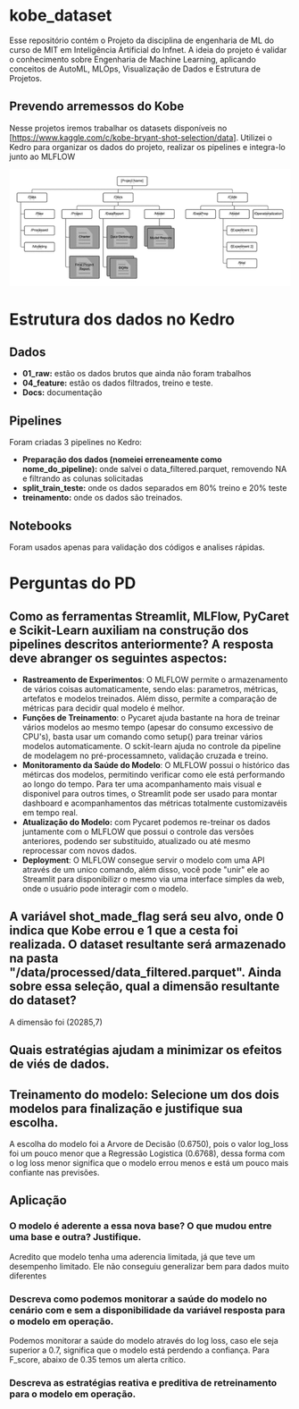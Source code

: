 # kobe_dataset
Esse repositório contém o Projeto da disciplina de engenharia de ML do curso de MIT em Inteligência Artificial do Infnet.
A ideia do projeto é validar o conhecimento sobre Engenharia de Machine Learning, aplicando conceitos de AutoML, MLOps, Visualização de Dados e Estrutura de Projetos. 

## Prevendo arremessos do Kobe 
Nesse projetos iremos trabalhar os datasets disponíveis no  [https://www.kaggle.com/c/kobe-bryant-shot-selection/data]. Utilizei o Kedro para organizar os dados do projeto, realizar os pipelines e integra-lo junto ao MLFLOW

![Estrutura do projeto](https://github.com/Annallisboa/kobe_dataset/blob/main/framework%20tdsp.png)

# Estrutura dos dados no Kedro
## Dados
- **01_raw:** estão os dados brutos que ainda não foram trabalhos
- **04_feature:** estão os dados filtrados, treino e teste.  
- **Docs:** documentação

## Pipelines
Foram criadas 3 pipelines no Kedro:
- **Preparação dos dados (nomeiei erreneamente como nome_do_pipeline):** onde salvei o data_filtered.parquet, removendo NA e filtrando as colunas solicitadas
- **split_train_teste:** onde os dados separados em 80% treino e 20% teste
- **treinamento:** onde os dados são treinados. 

## Notebooks
Foram usados apenas para validação dos códigos e analises rápidas. 

# Perguntas do PD  
## Como as ferramentas Streamlit, MLFlow, PyCaret e Scikit-Learn auxiliam na construção dos pipelines descritos anteriormente? A resposta deve abranger os seguintes aspectos:

- **Rastreamento de Experimentos**: O MLFLOW permite o armazenamento de vários coisas automaticamente, sendo elas: parametros, métricas, artefatos e modelos treinados. Além disso, permite a comparação de métricas para decidir qual modelo é melhor. 
- **Funções de Treinamento**: o Pycaret ajuda bastante na hora de treinar vários modelos ao mesmo tempo (apesar do consumo excessivo de CPU's), basta usar um comando como setup() para treinar vários modelos automaticamente. O sckit-learn ajuda no controle da pipeline de modelagem no pré-processamneto, validação cruzada e treino.
- **Monitoramento da Saúde do Modelo**: O MLFLOW possui o histórico das métircas dos modelos, permitindo verificar como ele está performando ao longo do tempo. Para ter uma acompanhamento mais visual e disponivel para outros times, o Streamlit pode ser usado para montar dashboard e acompanhamentos das métricas totalmente customizavéis em tempo real. 
- **Atualização do Modelo:** com Pycaret podemos re-treinar os dados juntamente com o MLFLOW que possui o controle das versões anteriores, podendo ser substituido, atualizado ou até mesmo reprocessar com novos dados.
- **Deployment**: O MLFLOW consegue servir o modelo com uma API através de um unico comando, além disso, você pode "unir" ele ao Streamlit para disponibilizr o mesmo via uma interface simples da web, onde o usuário pode interagir com o modelo.

## A variável shot_made_flag será seu alvo, onde 0 indica que Kobe errou e 1 que a cesta foi realizada. O dataset resultante será armazenado na pasta "/data/processed/data_filtered.parquet". Ainda sobre essa seleção, qual a dimensão resultante do dataset?
A dimensão foi (20285,7)

## Quais estratégias ajudam a minimizar os efeitos de viés de dados.

## Treinamento do modelo: Selecione um dos dois modelos para finalização e justifique sua escolha.
A escolha do modelo foi a Arvore de Decisão (0.6750), pois o valor log_loss foi um pouco menor que a Regressão Logistica (0.6768), dessa forma com o log loss menor significa que o modelo errou menos e está um pouco mais confiante nas previsões. 

## Aplicação
### O modelo é aderente a essa nova base? O que mudou entre uma base e outra? Justifique.
Acredito que modelo tenha uma aderencia limitada, já que teve um desempenho limitado. Ele não conseguiu generalizar bem para dados muito diferentes

### Descreva como podemos monitorar a saúde do modelo no cenário com e sem a disponibilidade da variável resposta para o modelo em operação.
Podemos monitorar a saúde do modelo através do log loss, caso ele seja superior a 0.7, significa que o modelo está perdendo a confiança. Para F_score, abaixo de 0.35 temos um alerta crítico. 

### Descreva as estratégias reativa e preditiva de retreinamento para o modelo em operação.

